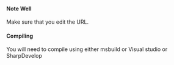 #### Note Well
Make sure that you edit the URL.

#### Compiling
You will need to compile using either msbuild or Visual studio or SharpDevelop